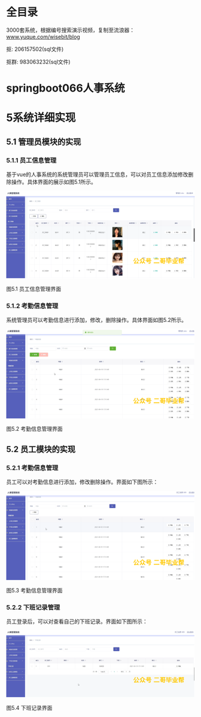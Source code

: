 # 全目录

3000套系统，根据编号搜索演示视频，复制至流浪器：www.yuque.com/wisebit/blog


<p>抠: 206157502(sql文件)</p>
<p>抠群: 983063232(sql文件)</p>


# springboot066人事系统
# 5系统详细实现
## 5.1 管理员模块的实现
### 5.1.1 员工信息管理
基于vue的人事系统的系统管理员可以管理员工信息，可以对员工信息添加修改删除操作。具体界面的展示如图5.1所示。

![](/md/blog.010.png)

图5.1 员工信息管理界面
### 5.1.2 考勤信息管理
系统管理员可以考勤信息进行添加，修改，删除操作。具体界面如图5.2所示。

![](/md/blog.011.png)

图5.2 考勤信息管理界面
## 5.2 员工模块的实现
### 5.2.1 考勤信息管理
员工可以对考勤信息进行添加，修改删除操作。界面如下图所示：

![](/md/blog.012.png)

图5.3 考勤信息管理界面

### 5.2.2 下班记录管理
员工登录后，可以对查看自己的下班记录。界面如下图所示：

![](/md/blog.013.png)

图5.4 下班记录界面














